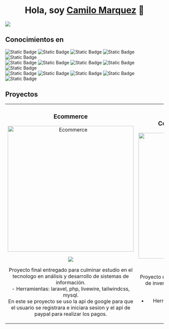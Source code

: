 <div align="center">
<h1 align="center">Hola, soy <a href="https://cm-web.co">Camilo Marquez</a> 👋</h1>
</div>
<img src="https://i.imgur.com/5i3uvK8.png">

## Conocimientos en

<img alt="Static Badge" src="https://img.shields.io/badge/html-orange"> <img alt="Static Badge" src="https://img.shields.io/badge/css-blue"> <img alt="Static Badge" src="https://img.shields.io/badge/javascript-yellow">
<img alt="Static Badge" src="https://img.shields.io/badge/sass-pink"> <img alt="Static Badge" src="https://img.shields.io/badge/jquery-gray"><br>
<img alt="Static Badge" src="https://img.shields.io/badge/php-purple"> <img alt="Static Badge" src="https://img.shields.io/badge/laravel-red"> <img alt="Static Badge" src="https://img.shields.io/badge/vue3-green"> <img alt="Static Badge" src="https://img.shields.io/badge/angular-red"> <img alt="Static Badge" src="https://img.shields.io/badge/mysql-orange"> 
<br>
<img alt="Static Badge" src="https://img.shields.io/badge/java-099E12"> <img alt="Static Badge" src="https://img.shields.io/badge/mongodb-06F718"> <img alt="Static Badge" src="https://img.shields.io/badge/bootstrap-purple">
<img alt="Static Badge" src="https://img.shields.io/badge/tailwindcss-06B5F7"> <img alt="Static Badge" src="https://img.shields.io/badge/git-black">
<br>

## Proyectos 
<table>
<tr>
<td width="50%">
<h3 align="center">Ecommerce</h3>
<div align="center">
<a href="https://farma.cm-web.co" target="_blank"><img src="https://cm-web.co/imagenes/Captura.PNG" width="400" alt="Ecommerce"></a>
<p>
<a href="" target="_blank">
<img src="https://img.shields.io/badge/CÓDIGO-ff9?style=for-the-badge&logo=github&logoColor=black">
</a>
</p>
<p>Proyecto final entregado para culminar estudio en el tecnologo en análisis y desarrollo de sistemas de información.<br>
  - Herramientas: laravel, php, livewire, tailwindcss, mysql.<br>
  En este se proyecto se uso la api de google para que el usuario se registrara e iniciara sesion y el api de paypal para realizar los pagos.

</p>
</div>
                                                                                      
</td>

<td width="50%">
          
<h3 align="center">Control de inventario y ventas</h3>
<div align="center">                                       
<a href="https://inventario.cm-web.co" target="_blank"><img src="https://cm-web.co/imagenes/inventario.PNG" width="400" alt="inventario"></a>
<br>
<p>
<a href="" target="_blank">
<img src="https://img.shields.io/badge/C%C3%93DIGO-80ffaa?style=for-the-badge&logo=github&logoColor=black">
</a>

</p>
</p>Proyecto creado para cubrir la necesidad de control de inventario y ventas de un local dedicado a la venta de insumos de panaderia.<br>

- Herramientas: laravel, php, livewire, tailwind, mysql.
</p>
</div>                                                             
</table>                                                                                 
</div>
<br>



